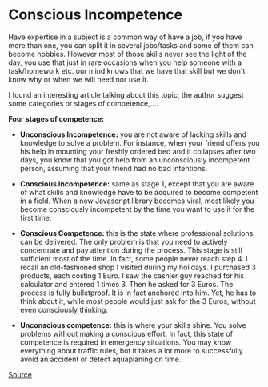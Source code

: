 # Conscious Incompetence

Have expertise in a subject is a common way of have a job, if you have more than one, you can split it in several jobs/tasks and some of them can become hobbies. However most of those skills never see the light of the day, you use that just in rare occasions when you help someone with a task/homework etc. our mind knows that we have that skill but we don't know why or when we will need nor use it.

I found an interesting article talking about this topic, the author suggest some categories or stages of competence,....

**Four stages of competence:**

* **Unconscious Incompetence:** you are not aware of lacking skills and knowledge to solve a problem. For instance, when your friend offers you his help in mounting your freshly ordered bed and it collapses after two days, you know that you got help from an unconsciously incompetent person, assuming that your friend had no bad intentions.

* **Conscious Incompetence:** same as stage 1, except that you are aware of what skills and knowledge have to be acquired to become competent in a field. When a new Javascript library becomes viral, most likely you become consciously incompetent by the time you want to use it for the first time.


* **Conscious Competence:** this is the state where professional solutions can be delivered. The only problem is that you need to actively concentrate and pay attention during the process. This stage is still sufficient most of the time. In fact, some people never reach step 4. I recall an old-fashioned shop I visited during my holidays. I purchased 3 products, each costing 1 Euro. I saw the cashier guy reached for his calculator and entered 1 times 3. Then he asked for 3 Euros. The process is fully bulletproof. It is in fact anchored into him. Yet, he has to think about it, while most people would just ask for the 3 Euros, without even consciously thinking.


* **Unconscious competence:** this is where your skills shine. You solve problems without making a conscious effort. In fact, this state of competence is required in emergency situations. You may know everything about traffic rules, but it takes a lot more to successfully avoid an accident or detect aquaplaning on time.

[Source](http://www.zsoltnagy.eu/efficient-and-accelerated-learning/)